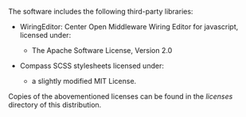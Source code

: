 The software includes the following third-party libraries:

- WiringEditor: Center Open Middleware Wiring Editor for javascript, licensed under:

  + The Apache Software License, Version 2.0

- Compass SCSS stylesheets licensed under:

  + a slightly modified MIT License.

Copies of the abovementioned licenses can be found in the *licenses* directory of
this distribution.
